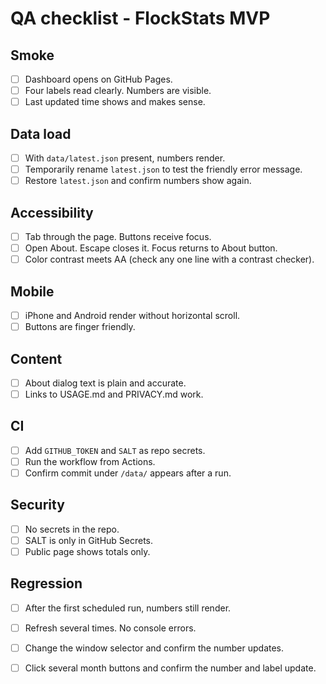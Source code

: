 # QA checklist - FlockStats MVP

## Smoke
- [ ] Dashboard opens on GitHub Pages.
- [ ] Four labels read clearly. Numbers are visible.
- [ ] Last updated time shows and makes sense.

## Data load
- [ ] With `data/latest.json` present, numbers render.
- [ ] Temporarily rename `latest.json` to test the friendly error message.
- [ ] Restore `latest.json` and confirm numbers show again.

## Accessibility
- [ ] Tab through the page. Buttons receive focus.
- [ ] Open About. Escape closes it. Focus returns to About button.
- [ ] Color contrast meets AA (check any one line with a contrast checker).

## Mobile
- [ ] iPhone and Android render without horizontal scroll.
- [ ] Buttons are finger friendly.

## Content
- [ ] About dialog text is plain and accurate.
- [ ] Links to USAGE.md and PRIVACY.md work.

## CI
- [ ] Add `GITHUB_TOKEN` and `SALT` as repo secrets.
- [ ] Run the workflow from Actions.
- [ ] Confirm commit under `/data/` appears after a run.

## Security
- [ ] No secrets in the repo.
- [ ] SALT is only in GitHub Secrets.
- [ ] Public page shows totals only.

## Regression
- [ ] After the first scheduled run, numbers still render.
- [ ] Refresh several times. No console errors.

- [ ] Change the window selector and confirm the number updates.

- [ ] Click several month buttons and confirm the number and label update.
